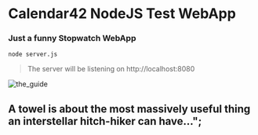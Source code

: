 # Calendar42 NodeJS Test WebApp

### Just a funny Stopwatch WebApp ###

```nodejs
node server.js
```

>The server will be listening on http://localhost:8080


![the_guide](https://cloud.githubusercontent.com/assets/22228718/18845054/5cdfc440-8420-11e6-9da8-49efea2abc6f.jpg)

## A towel is about the most massively useful thing an interstellar hitch-hiker can have...</small>";
